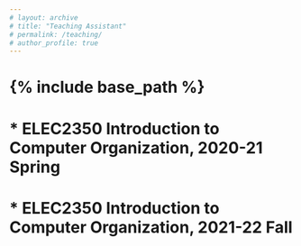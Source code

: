 ```yaml
---
# layout: archive
# title: "Teaching Assistant"
# permalink: /teaching/
# author_profile: true
---
```

# {% include base_path %}


# * **ELEC2350** Introduction to Computer Organization, 2020-21 Spring
# * **ELEC2350** Introduction to Computer Organization, 2021-22 Fall

